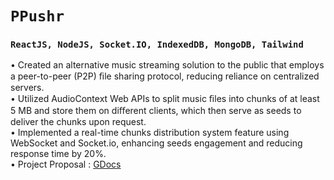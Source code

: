 # `PPushr`
### `ReactJS, NodeJS, Socket.IO, IndexedDB, MongoDB, Tailwind`
• Created an alternative music streaming solution to the public that employs a peer-to-peer (P2P) ﬁle sharing protocol,
reducing reliance on centralized servers. \
• Utilized AudioContext Web APIs to split music ﬁles into chunks of at least 5 MB and store them on diﬀerent clients,
which then serve as seeds to deliver the chunks upon request. \
• Implemented a real-time chunks distribution system feature using WebSocket and Socket.io, enhancing seeds
engagement and reducing response time by 20%. \
• Project Proposal : [GDocs](https://docs.google.com/document/d/1Hx2uyTV1I3VIsVYGeah_zyg6tYx1rwGGDbJODi_pCGI/)
